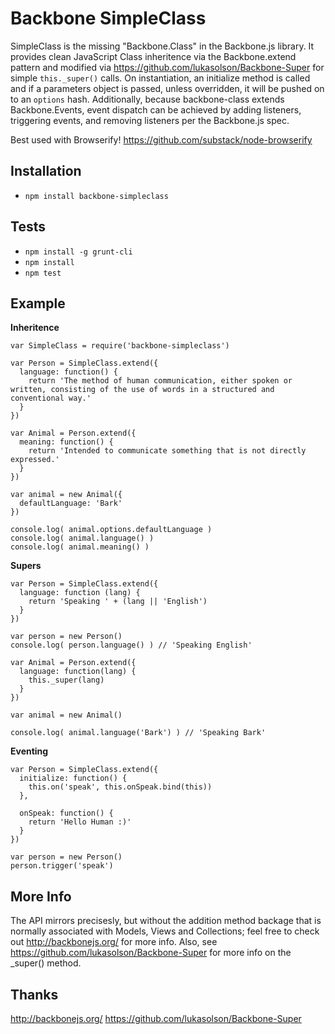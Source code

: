 Backbone SimpleClass
====================

SimpleClass is the missing "Backbone.Class" in the Backbone.js library.  It provides clean JavaScript Class inheritence via the Backbone.extend pattern and modified via https://github.com/lukasolson/Backbone-Super for simple `this._super()` calls.  On instantiation, an initialize method is called and if a parameters object is passed, unless overridden, it will be pushed on to an `options` hash.  Additionally, because backbone-class extends Backbone.Events, event dispatch can be achieved by adding listeners, triggering events, and removing listeners per the Backbone.js spec.

Best used with Browserify! https://github.com/substack/node-browserify

Installation
------------
- `npm install backbone-simpleclass`

Tests
-----

- `npm install -g grunt-cli`
- `npm install`
- `npm test`


Example
-------

**Inheritence**

```
var SimpleClass = require('backbone-simpleclass')

var Person = SimpleClass.extend({
  language: function() {
    return 'The method of human communication, either spoken or written, consisting of the use of words in a structured and conventional way.'
  }
})

var Animal = Person.extend({
  meaning: function() {
    return 'Intended to communicate something that is not directly expressed.'
  }
})

var animal = new Animal({
  defaultLanguage: 'Bark'
})

console.log( animal.options.defaultLanguage )
console.log( animal.language() )
console.log( animal.meaning() )

```

**Supers**

```
var Person = SimpleClass.extend({
  language: function (lang) {
    return 'Speaking ' + (lang || 'English')
  }
})

var person = new Person()
console.log( person.language() ) // 'Speaking English'

var Animal = Person.extend({
  language: function(lang) {
    this._super(lang)
  }
})

var animal = new Animal()

console.log( animal.language('Bark') ) // 'Speaking Bark'

```

**Eventing**

```
var Person = SimpleClass.extend({
  initialize: function() {
    this.on('speak', this.onSpeak.bind(this))
  },

  onSpeak: function() {
    return 'Hello Human :)'
  }
})

var person = new Person()
person.trigger('speak')

```

More Info
----------

The API mirrors precisesly, but without the addition method backage that is normally associated with Models, Views and Collections; feel free to check out http://backbonejs.org/ for more info.  Also, see https://github.com/lukasolson/Backbone-Super for more info on the _super() method.


Thanks
-------

http://backbonejs.org/
https://github.com/lukasolson/Backbone-Super
